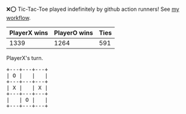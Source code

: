 :x::o: Tic-Tac-Toe played indefinitely by github action runners! See [my workflow](.github/workflows/play.yaml).

|PlayerX wins|PlayerO wins|Ties|
|-|-|-|
|1339|1264|591|

PlayerX's turn.

<pre>
+---+---+---+
| O |   |   |
+---+---+---+
| X |   | X |
+---+---+---+
|   | O |   |
+---+---+---+
</pre>